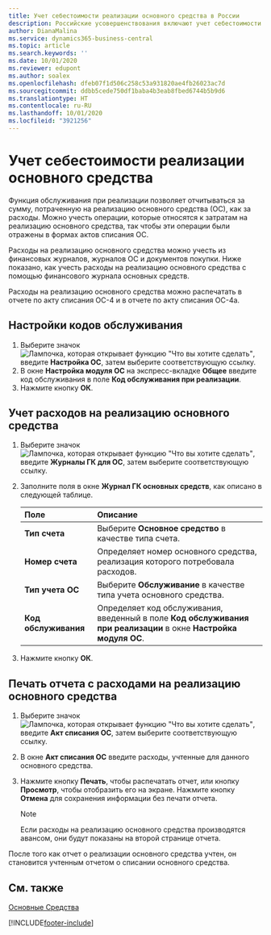 ```yaml
---
title: Учет себестоимости реализации основного средства в России
description: Российские усовершенствования включают учет себестоимости реализации основных средств.
author: DianaMalina
ms.service: dynamics365-business-central
ms.topic: article
ms.search.keywords: ''
ms.date: 10/01/2020
ms.reviewer: edupont
ms.author: soalex
ms.openlocfilehash: dfeb07f1d506c258c53a931820ae4fb26023ac7d
ms.sourcegitcommit: ddbb5cede750df1baba4b3eab8fbed6744b5b9d6
ms.translationtype: HT
ms.contentlocale: ru-RU
ms.lasthandoff: 10/01/2020
ms.locfileid: "3921256"
---
```

# <a name="account-for-the-cost-to-dispose-a-fixed-asset"></a>Учет себестоимости реализации основного средства

Функция обслуживания при реализации позволяет отчитываться за сумму, потраченную на реализацию основного средства (ОС), как за расходы. Можно учесть операции, которые относятся к затратам на реализацию основного средства, так чтобы эти операции были отражены в формах актов списания ОС. 

Расходы на реализацию основного средства можно учесть из финансовых журналов, журналов ОС и документов покупки. Ниже показано, как учесть расходы на реализацию основного средства с помощью финансового журнала основных средств. 

Расходы на реализацию основного средства можно распечатать в отчете по акту списания ОС-4 и в отчете по акту списания ОС-4a.

## <a name="to-set-up-a-maintenance-code"></a>Настройки кодов обслуживания

1. Выберите значок ![Лампочка, которая открывает функцию "Что вы хотите сделать"](../../media/ui-search/search_small.png "Что вы хотите сделать"), введите **Настройка ОС**, затем выберите соответствующую ссылку.
2. В окне **Настройка модуля ОС** на экспресс-вкладке **Общее** введите код обслуживания в поле **Код обслуживания при реализации**.
3. Нажмите кнопку **ОК**.

## <a name="to-post-expenses-on-a-fixed-asset-disposal"></a>Учет расходов на реализацию основного средства

1. Выберите значок ![Лампочка, которая открывает функцию "Что вы хотите сделать"](../../media/ui-search/search_small.png "Что вы хотите сделать"), введите **Журналы ГК для ОС**, затем выберите соответствующую ссылку.

2. Заполните поля в окне **Журнал ГК основных средств**, как описано в следующей таблице.

   | Поле                | Описание                                                  |
   | :------------------- | :----------------------------------------------------------- |
   | **Тип счета**     | Выберите **Основное средство** в качестве типа счета.                  |
   | **Номер счета**      | Определяет номер основного средства, реализация которого потребовала расходов. |
   | **Тип учета ОС**  | Выберите **Обслуживание** в качестве типа учета основного средства.      |
   | **Код обслуживания** | Определяет код обслуживания, введенный в поле **Код обслуживания при реализации** в окне **Настройка модуля ОС**. |

3. Нажмите кнопку **ОК**.

## <a name="to-print-a-report-with-expenses-on-a-fixed-asset-disposal"></a>Печать отчета с расходами на реализацию основного средства

1. Выберите значок ![Лампочка, которая открывает функцию "Что вы хотите сделать"](../../media/ui-search/search_small.png "Что вы хотите сделать"), введите **Акт списания ОС**, затем выберите соответствующую ссылку.

2. В окне **Акт списания ОС** введите расходы, учтенные для данного основного средства.

3. Нажмите кнопку **Печать**, чтобы распечатать отчет, или кнопку **Просмотр**, чтобы отобразить его на экране. Нажмите кнопку **Отмена** для сохранения информации без печати отчета.

    > [!NOTE]
    > Если расходы на реализацию основного средства производятся авансом, они будут показаны на второй странице отчета.

После того как отчет о реализации основного средства учтен, он становится учтенным отчетом о списании основного средства.

## <a name="see-also"></a>См. также

[Основные Средства](../../fa-manage.md)  


[!INCLUDE[footer-include](../../includes/footer-banner.md)]